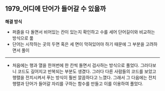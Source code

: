 ## 1979_어디에 단어가 들어갈 수 있을까

**해결 방식**

- 퍼즐을 다 돌면서 비어있는 칸이 있는지 확인하고 수를 세어 단어길이와 비교하는 방식으로 풂
- 단어는 시작하는 곳의 두면 혹은 세 면이 막혀있어야 하기 때문에 그 부분을 고려하면서 풀이

---

- 처음에는 행과 열을 한꺼번에 한 칸씩 돌면서 검사하는 방식으로 풀었다. 그러다보니 코드도 길어지고 반복되는 부분도 생겼다. 그러다 다른 사람들의 코드를 보았고 행렬을 전치시켜서 푸는 방식이 훨씬 깔끔하다고 느꼈다. 그래서 그 다음에는 전치행렬과 단어가 들어갈 자리를 구하는 함수를 만들고 이를 이용하여 풀었다.